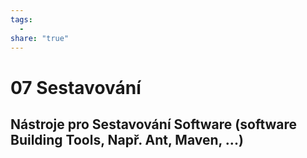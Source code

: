 ```yaml
---
tags:
  - 
share: "true"
---
```


# 07 Sestavování

## Nástroje pro Sestavování Software (software Building Tools, Např. Ant, Maven, ...)